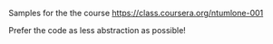 
Samples for the the course
https://class.coursera.org/ntumlone-001


Prefer the code as less abstraction as possible!
